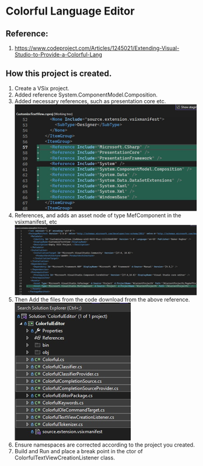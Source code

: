 # Colorful Language Editor

## Reference: 
1. https://www.codeproject.com/Articles/1245021/Extending-Visual-Studio-to-Provide-a-Colorful-Lang

## How this project is created. 
1. Create a VSix project.
2. Added reference System.ComponentModel.Composition.
3. Added necessary references, such as presentation core etc.
![Additions to Cs Proj file](images/50_50AdditionsToCsProjFile.jpg)
4. References, and adds an asset node of type MefComponent in the vsixmanifest, etc
![Additions to .vsixmanifest file](images/51_50AdditionsToVSixManifest.jpg)
5. Then Add the files from the code download from the above reference.
![Add color ful files](images/52_50AddColorfulFiles.jpg)
6. Ensure namespaces are corrected according to the project you created. 
7. Build and Run and place a break point in the ctor of ColorfulTextViewCreationListener class.
